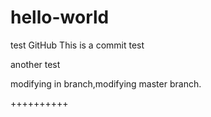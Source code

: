 # hello-world
test GitHub
This is a commit test

another test

modifying in branch,modifying master branch.

++++++++++
